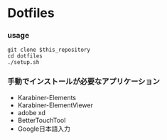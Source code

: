 # Dotfiles 

### usage
```shell
git clone $this_repository
cd dotfiles
./setup.sh
```

### 手動でインストールが必要なアプリケーション
- Karabiner-Elements
- Karabiner-ElementViewer
- adobe xd
- BetterTouchTool
- Google日本語入力